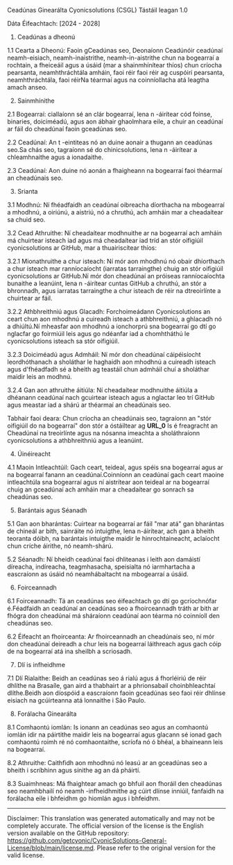 Ceadúnas Ginearálta Cyonicsolutions (CSGL)
Tástáil leagan 1.0

Dáta Éifeachtach: [2024 - 2028]

1. Ceadúnas a dheonú

1.1 Cearta a Dheonú: Faoin gCeadúnas seo, Deonaíonn Ceadúnóir ceadúnaí neamh-eisiach, neamh-inaistrithe, neamh-in-aistrithe chun na bogearraí a rochtain, a fheiceáil agus a úsáid (mar a shainmhínítear thíos) chun críocha pearsanta, neamhthráchtála amháin, faoi réir faoi réir ag cuspóirí pearsanta, neamhthráchtála, faoi réirNa téarmaí agus na coinníollacha atá leagtha amach anseo.

2. Sainmhínithe

2.1 Bogearraí: ciallaíonn sé an clár bogearraí, lena n -áirítear cód foinse, binaries, doiciméadú, agus aon ábhair ghaolmhara eile, a chuir an ceadúnaí ar fáil do cheadúnaí faoin gceadúnas seo.

2.2 Ceadúnaí: An t -eintiteas nó an duine aonair a thugann an ceadúnas seo.Sa chás seo, tagraíonn sé do chinicsolutions, lena n -áirítear a chleamhnaithe agus a ionadaithe.

2.3 Ceadúnaí: Aon duine nó aonán a fhaigheann na bogearraí faoi théarmaí an cheadúnais seo.

3. Srianta

3.1 Modhnú: Ní fhéadfaidh an ceadúnaí oibreacha díorthacha na mbogearraí a mhodhnú, a oiriúnú, a aistriú, nó a chruthú, ach amháin mar a cheadaítear sa chuid seo.

3.2 Cead Athruithe: Ní cheadaítear modhnuithe ar na bogearraí ach amháin má chuirtear isteach iad agus má cheadaítear iad tríd an stór oifigiúil cyonicsolutions ar GitHub, mar a thuairiscítear thíos:

3.2.1 Mionathruithe a chur isteach: Ní mór aon mhodhnú nó obair dhíorthach a chur isteach mar ranníocaíocht (iarratas tarraingthe) chuig an stór oifigiúil cyonicsolutions ar GitHub.Ní mór don cheadúnaí an próiseas ranníocaíochta bunaithe a leanúint, lena n -áirítear cuntas GitHub a chruthú, an stór a bhronnadh, agus iarratas tarraingthe a chur isteach de réir na dtreoirlínte a chuirtear ar fáil.

3.2.2 Athbhreithniú agus Glacadh: Forchoimeádann Cyonicsolutions an ceart chun aon mhodhnú a cuireadh isteach a athbhreithniú, a ghlacadh nó a dhiúltú.Ní mheasfar aon mhodhnú a ionchorprú sna bogearraí go dtí go nglacfar go foirmiúil leis agus go ndéanfar iad a chomhtháthú le cyonicsolutions isteach sa stór oifigiúil.

3.2.3 Doiciméadú agus Admháil: Ní mór don cheadúnaí cáipéisíocht leordhóthanach a sholáthar le haghaidh aon mhodhnú a cuireadh isteach agus d'fhéadfadh sé a bheith ag teastáil chun admháil chuí a sholáthar maidir leis an modhnú.

3.2.4 Gan aon athruithe áitiúla: Ní cheadaítear modhnuithe áitiúla a dhéanann ceadúnaí nach gcuirtear isteach agus a nglactar leo trí GitHub agus meastar iad a shárú ar théarmaí an cheadúnais seo.

Tabhair faoi deara: Chun críocha an cheadúnais seo, tagraíonn an "stór oifigiúil do na bogearraí" don stór a óstáiltear ag __URL_0__ Is é freagracht an Cheadúnaí na treoirlínte agus na nósanna imeachta a sholáthraíonn cyonicsolutions a athbhreithniú agus a leanúint.

4. Úinéireacht

4.1 Maoin Intleachtúil: Gach ceart, teideal, agus spéis sna bogearraí agus ar na bogearraí fanann an ceadúnaí.Coinníonn an ceadúnaí gach ceart maoine intleachtúla sna bogearraí agus ní aistrítear aon teideal ar na bogearraí chuig an gceadúnaí ach amháin mar a cheadaítear go sonrach sa cheadúnas seo.

5. Barántais agus Séanadh

5.1 Gan aon bharántas: Cuirtear na bogearraí ar fáil "mar atá" gan bharántas de chineál ar bith, sainráite nó intuigthe, lena n-áirítear, ach gan a bheith teoranta dóibh, na barántais intuigthe maidir le hinrochtaineacht, aclaíocht chun críche áirithe, nó neamh-shárú.

5.2 Séanadh: Ní bheidh ceadúnaí faoi dhliteanas i leith aon damáistí díreacha, indíreacha, teagmhasacha, speisialta nó iarmhartacha a eascraíonn as úsáid nó neamhábaltacht na mbogearraí a úsáid.

6. Foirceannadh

6.1 Foirceannadh: Tá an ceadúnas seo éifeachtach go dtí go gcríochnófar é.Féadfaidh an ceadúnaí an ceadúnas seo a fhoirceannadh tráth ar bith ar fhógra don cheadúnaí má sháraíonn ceadúnaí aon téarma nó coinníoll den cheadúnas seo.

6.2 Éifeacht an fhoirceanta: Ar fhoirceannadh an cheadúnais seo, ní mór don cheadúnaí deireadh a chur leis na bogearraí láithreach agus gach cóip de na bogearraí atá ina sheilbh a scriosadh.

7. Dlí is infheidhme

7.1 Dlí Rialaithe: Beidh an ceadúnas seo á rialú agus á fhorléiriú de réir dhlíthe na Brasaíle, gan aird a thabhairt ar a phrionsabail choinbhleachtaí dlíthe.Beidh aon díospóid a eascraíonn faoin gceadúnas seo faoi réir dhlínse eisiach na gcúirteanna atá lonnaithe i São Paulo.

8. Forálacha Ginearálta

8.1 Comhaontú iomlán: Is ionann an ceadúnas seo agus an comhaontú iomlán idir na páirtithe maidir leis na bogearraí agus glacann sé ionad gach comhaontú roimh ré nó comhaontaithe, scríofa nó ó bhéal, a bhaineann leis na bogearraí.

8.2 Athruithe: Caithfidh aon mhodhnú nó leasú ar an gceadúnas seo a bheith i scríbhinn agus sínithe ag an dá pháirtí.

8.3 Suaimhneas: Má fhaightear amach go bhfuil aon fhoráil den cheadúnas seo neamhbhailí nó neamh -infheidhmithe ag cúirt dlínse inniúil, fanfaidh na forálacha eile i bhfeidhm go hiomlán agus i bhfeidhm.

---
Disclaimer: This translation was generated automatically and may not be completely accurate. The official version of the license is the English version available on the GitHub repository: https://github.com/getcyonic/CyonicSolutions-General-License/blob/main/license.md. Please refer to the original version for the valid license.